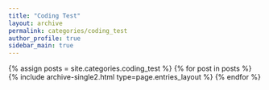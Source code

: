 ```yaml
---
title: "Coding Test"
layout: archive
permalink: categories/coding_test
author_profile: true
sidebar_main: true
---
```

{% assign posts = site.categories.coding_test %}
{% for post in posts %} {% include archive-single2.html type=page.entries_layout %} {% endfor %}
